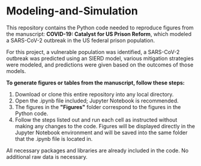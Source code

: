 # Modeling-and-Simulation
This repository contains the Python code needed to reproduce figures from the manuscript: **COVID-19: Catalyst for US Prison Reform**, which modeled a SARS-CoV-2 outbreak in the US federal prison population. 

For this project, a vulnerable population was identified, a SARS-CoV-2 outbreak was predicted using an SIERD model, various mitigation strategies were modeled, and predictions were given based on the outcomes of those models.

**To generate figures or tables from the manuscript, follow these steps:**

1. Download or clone this entire repository into any local directory.
2. Open the .ipynb file included; Jupyter Notebook is recommended.
3. The figures in the **"Figures"** folder correspond to the figures in the Python code.  
4. Follow the steps listed out and run each cell as instructed without making any changes to the code. Figures will be displayed directly in the Jupyter Notebook environment and will be saved into the same folder that the .ipynb file is located in. 
    
All necessary packages and libraries are already included in the code. No additional raw data is necessary.
